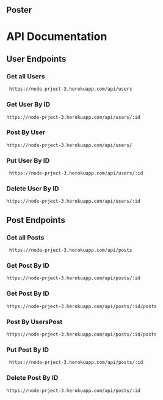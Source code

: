 ## Poster 

# API Documentation

## User Endpoints

### Get all Users

` https://node-prject-3.herokuapp.com/api/users`

### Get User By ID 

`https://node-prject-3.herokuapp.com/api/users/:id `

### Post By User 

`https://node-prject-3.herokuapp.com/api/users/`
### Put User By ID

` https://node-prject-3.herokuapp.com/api/users/:id`
### Delete User By ID

`https://node-prject-3.herokuapp.com/api/users/:id`

## Post Endpoints

### Get all Posts

` https://node-prject-3.herokuapp.com/api/posts`

### Get Post By ID 

`https://node-prject-3.herokuapp.com/api/posts/:id `

### Get Post By ID 

`https://node-prject-3.herokuapp.com/api/posts/:id/posts `

### Post By UsersPost 

`https://node-prject-3.herokuapp.com/api/posts/:id/posts `
### Put Post By ID

` https://node-prject-3.herokuapp.com/api/posts/:id`
### Delete Post By ID

`https://node-prject-3.herokuapp.com/api/posts/:id`